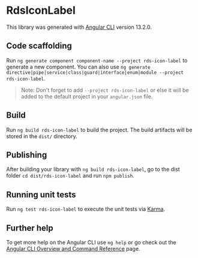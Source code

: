 # RdsIconLabel

This library was generated with [Angular CLI](https://github.com/angular/angular-cli) version 13.2.0.

## Code scaffolding

Run `ng generate component component-name --project rds-icon-label` to generate a new component. You can also use `ng generate directive|pipe|service|class|guard|interface|enum|module --project rds-icon-label`.
> Note: Don't forget to add `--project rds-icon-label` or else it will be added to the default project in your `angular.json` file. 

## Build

Run `ng build rds-icon-label` to build the project. The build artifacts will be stored in the `dist/` directory.

## Publishing

After building your library with `ng build rds-icon-label`, go to the dist folder `cd dist/rds-icon-label` and run `npm publish`.

## Running unit tests

Run `ng test rds-icon-label` to execute the unit tests via [Karma](https://karma-runner.github.io).

## Further help

To get more help on the Angular CLI use `ng help` or go check out the [Angular CLI Overview and Command Reference](https://angular.io/cli) page.
